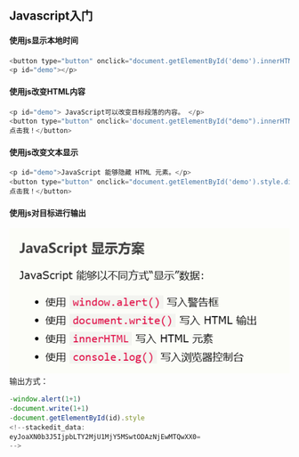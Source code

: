 ## Javascript入门

#### 使用js显示本地时间
```javascript
<button type="button" onclick="document.getElementById('demo').innerHTML = Date()">
<p id="demo"></p>
```
#### 使用js改变HTML内容
```javascript
<p id="demo"> JavaScript可以改变目标段落的内容。 </p>
<button type="button" onclick='document.getElementById("demo").innerHTML = "Hello JavaScript!"'>
点击我！</button>
```
#### 使用js改变文本显示
```javascript
<p id="demo">JavaScript 能够隐藏 HTML 元素。</p>
<button type="button" onclick="document.getElementById('demo').style.display='none'">
点击我！</button>
```
#### 使用js对目标进行输出
![输入图片说明](/imgs/2024-04-25/aFW397yHAhSoUrt3.png)
输出方式：
```js
-window.alert(1+1)
-document.write(1+1)
-document.getElementById(id).style
<!--stackedit_data:
eyJoaXN0b3J5IjpbLTY2MjU1MjY5MSwtODAzNjEwMTQwXX0=
-->